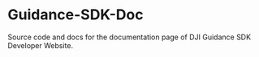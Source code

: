 # Guidance-SDK-Doc
Source code and docs for the documentation page of DJI Guidance SDK Developer Website.
